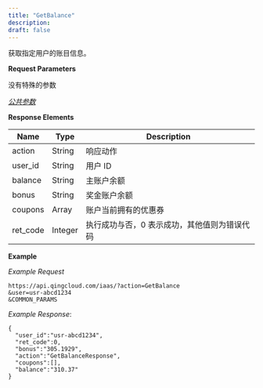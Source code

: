 ```yaml
---
title: "GetBalance"
description: 
draft: false
---
```




获取指定用户的账目信息。

**Request Parameters**

没有特殊的参数

[_公共参数_](../../../parameters)

**Response Elements**

| Name | Type | Description |
| --- | --- | --- |
| action | String | 响应动作 |
| user_id | String | 用户 ID |
| balance | String | 主账户余额 |
| bonus | String | 奖金账户余额 |
| coupons | Array | 账户当前拥有的优惠券 |
| ret_code | Integer | 执行成功与否，0 表示成功，其他值则为错误代码 |

**Example**

_Example Request_

```
https://api.qingcloud.com/iaas/?action=GetBalance
&user=usr-abcd1234
&COMMON_PARAMS
```

_Example Response_:

```
{
  "user_id":"usr-abcd1234",
  "ret_code":0,
  "bonus":"305.1929",
  "action":"GetBalanceResponse",
  "coupons":[],
  "balance":"310.37"
}
```
